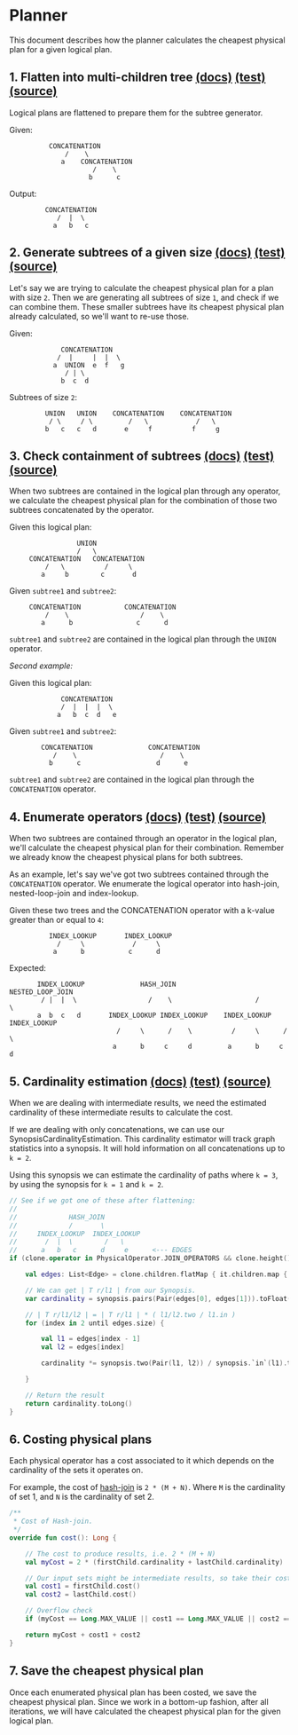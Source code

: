 # Planner

This document describes how the planner calculates the cheapest physical plan for a given logical plan.

## 1. Flatten into multi-children tree [(docs)](https://giedomak.github.io/Telepath/telepath/com.github.giedomak.telepath.datamodels.plans.utilities/-multi-tree-flattener/index.html) [(test)](https://github.com/giedomak/Telepath/blob/master/src/test/java/com/github/giedomak/telepath/datamodels/plans/utilities/MultiTreeFlattenerTest.kt#L15) [(source)](https://github.com/giedomak/Telepath/blob/master/src/main/java/com/github/giedomak/telepath/datamodels/plans/utilities/MultiTreeFlattener.kt#L37)

  Logical plans are flattened to prepare them for the subtree generator.

  Given:

              CONCATENATION
                  /    \
                 a    CONCATENATION
                         /    \
                        b      c

  Output:

             CONCATENATION
                /  |  \
               a   b   c

## 2. Generate subtrees of a given size [(docs)](https://giedomak.github.io/Telepath/telepath/com.github.giedomak.telepath.datamodels.plans.utilities/-logical-plan-subtree/index.html)  [(test)](https://github.com/giedomak/Telepath/blob/master/src/test/java/com/github/giedomak/telepath/datamodels/plans/utilities/LogicalPlanSubtreeTest.kt#L15) [(source)](https://github.com/giedomak/Telepath/blob/master/src/main/java/com/github/giedomak/telepath/datamodels/plans/utilities/LogicalPlanSubtree.kt#L16)

  Let's say we are trying to calculate the cheapest physical plan for a plan with size `2`. Then we are generating all subtrees of size `1`, and check if we can combine them. These smaller subtrees have its cheapest physical plan already calculated, so we'll want to re-use those.

  Given:

                 CONCATENATION
                /  |     |  |  \
               a  UNION  e  f   g
                  / | \
                 b  c  d

  Subtrees of size `2`:

             UNION   UNION    CONCATENATION    CONCATENATION
              / \     / \         /   \            /   \
             b   c   c   d       e     f          f     g

## 3. Check containment of subtrees [(docs)](https://giedomak.github.io/Telepath/telepath/com.github.giedomak.telepath.datamodels.plans.utilities/-multi-tree-containment/index.html) [(test)](https://github.com/giedomak/Telepath/blob/master/src/test/java/com/github/giedomak/telepath/datamodels/plans/utilities/MultiTreeContainmentTest.kt#L19) [(source)](https://github.com/giedomak/Telepath/blob/master/src/main/java/com/github/giedomak/telepath/datamodels/plans/utilities/MultiTreeContainment.kt#L13)

  When two subtrees are contained in the logical plan through any operator, we calculate the cheapest physical plan for the combination of those two subtrees concatenated by the operator.

  Given this logical plan:

                     UNION
                     /   \
         CONCATENATION   CONCATENATION
             /   \          /     \
            a     b        c       d

  Given `subtree1` and `subtree2`:

         CONCATENATION           CONCATENATION
             /    \                  /    \
            a      b                c      d

  `subtree1` and `subtree2` are contained in the logical plan through the `UNION` operator.

  _Second example:_

  Given this logical plan:

                 CONCATENATION
                 /  |  |  |  \
                a   b  c  d   e

  Given `subtree1` and `subtree2`:

            CONCATENATION              CONCATENATION
               /    \                     /    \
              b      c                   d      e

  `subtree1` and `subtree2` are contained in the logical plan through the `CONCATENATION` operator.

## 4. Enumerate operators [(docs)](https://giedomak.github.io/Telepath/telepath/com.github.giedomak.telepath.planner.enumerator/-simple-enumerator/index.html) [(test)](https://github.com/giedomak/Telepath/blob/master/src/test/java/com/github/giedomak/telepath/planner/enumerator/SimpleEnumeratorTest.kt) [(source)](https://github.com/giedomak/Telepath/blob/master/src/main/java/com/github/giedomak/telepath/planner/enumerator/SimpleEnumerator.kt#L10)

  When two subtrees are contained through an operator in the logical plan, we'll calculate the cheapest physical plan for their combination. Remember we already know the cheapest physical plans for both subtrees.

  As an example, let's say we've got two subtrees contained through the `CONCATENATION` operator. We enumerate the logical operator into hash-join, nested-loop-join and index-lookup.

  Given these two trees and the CONCATENATION operator with a k-value greater than or equal to `4`:

              INDEX_LOOKUP       INDEX_LOOKUP
                /     \            /     \
               a      b           c      d

  Expected:

           INDEX_LOOKUP              HASH_JOIN                NESTED_LOOP_JOIN
            / |  |  \                  /    \                     /       \
           a  b  c   d       INDEX_LOOKUP INDEX_LOOKUP    INDEX_LOOKUP INDEX_LOOKUP
                               /     \      /    \          /     \      /    \
                              a      b     c     d         a      b     c     d

## 5. Cardinality estimation [(docs)](https://giedomak.github.io/Telepath/telepath/com.github.giedomak.telepath.cardinalityestimation/-synopsis-cardinality-estimation/index.html) [(test)](https://github.com/giedomak/Telepath/blob/master/src/test/java/com/github/giedomak/telepath/cardinalityestimation/SynopsisCardinalityEstimationTest.kt#L15) [(source)](https://github.com/giedomak/Telepath/blob/master/src/main/java/com/github/giedomak/telepath/cardinalityestimation/SynopsisCardinalityEstimation.kt#L14)

  When we are dealing with intermediate results, we need the estimated cardinality of these intermediate results to calculate the cost.

  If we are dealing with only concatenations, we can use our SynopsisCardinalityEstimation. This cardinality estimator will track graph statistics into a synopsis. It will hold information on all concatenations up to `k = 2`.

  Using this synopsis we can estimate the cardinality of paths where `k = 3`, by using the synopsis for `k = 1` and `k = 2`.

```kotlin
// See if we got one of these after flattening:
//
//             HASH_JOIN
//             /       \
//     INDEX_LOOKUP  INDEX_LOOKUP
//       /  |  \        /   \
//      a   b   c      d     e      <--- EDGES
if (clone.operator in PhysicalOperator.JOIN_OPERATORS && clone.height() == 2) {

    val edges: List<Edge> = clone.children.flatMap { it.children.map { it.leaf!! } }

    // We can get | T r/l1 | from our Synopsis.
    var cardinality = synopsis.pairs(Pair(edges[0], edges[1])).toFloat()

    // | T r/l1/l2 | = | T r/l1 | * ( l1/l2.two / l1.in )
    for (index in 2 until edges.size) {

        val l1 = edges[index - 1]
        val l2 = edges[index]

        cardinality *= synopsis.two(Pair(l1, l2)) / synopsis.`in`(l1).toFloat()

    }

    // Return the result
    return cardinality.toLong()
}
```

## 6. Costing physical plans

  Each physical operator has a cost associated to it which depends on the cardinality of the sets it operates on.

  For example, the cost of [hash-join](https://github.com/giedomak/Telepath/blob/master/src/main/java/com/github/giedomak/telepath/physicaloperators/HashJoin.kt#L38) is `2 * (M + N)`. Where `M` is the cardinality of set 1, and `N` is the cardinality of set 2.

```kotlin
/**
 * Cost of Hash-join.
 */
override fun cost(): Long {

    // The cost to produce results, i.e. 2 * (M + N)
    val myCost = 2 * (firstChild.cardinality + lastChild.cardinality)

    // Our input sets might be intermediate results, so take their cost into account.
    val cost1 = firstChild.cost()
    val cost2 = lastChild.cost()

    // Overflow check
    if (myCost == Long.MAX_VALUE || cost1 == Long.MAX_VALUE || cost2 == Long.MAX_VALUE) return Long.MAX_VALUE

    return myCost + cost1 + cost2
}
```

## 7. Save the cheapest physical plan

  Once each enumerated physical plan has been costed, we save the cheapest physical plan. Since we work in a bottom-up fashion, after all iterations, we will have calculated the cheapest physical plan for the given logical plan.

